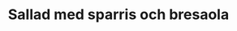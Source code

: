 ---
layout: recipe
title: "Sallad med sparris och bresaola"
description: "Ännu en sallad med sparris, denna gång även med bresaola och burrata. Jättegott!"
image: /assets/images/sallad-med-sparris-och-bresaola.webp

# Recipe-specific data
category: Sallad
servings: "2 portioner"

ingredients:
  - name: grön sparris, träiga ändar borttagna
    quantity: 250 g
  - name: bresaola, klippt eller riven i bitar
    quantity: 70 g
  - name: bladig salladsmix
    quantity: 100 g
  - name: burrata, delad i halvor
    quantity: 100 g
  - name: pinjenötter
    quantity: 40 g
  - name: körsbärstomater, halverade
    quantity: 10
  - section: "Palsternackschips"
    items:
      - name: palsternacka
        quantity: 1
      - name: olivolja
        quantity: ½ msk
      - name: flingsalt
        quantity: ¼ tsk
  - section: "Vinägrett"
    items:
      - name: olivolja
        quantity: 1 msk
      - name: saft från citron
        quantity: ½ (1½ msk)
      - name: flytande honung
        quantity: ½ msk
      - name: vitlök, pressad
        quantity: ½ klyfta
      - name: salt & peppar
        quantity:
        
instructions:

- Sätt ugnen på 175°C.
- Skala palsternackan och hyvla den tunt med mandolin eller osthyvel.
- Blanda med olivolja och flingsalt och sprid ut skivorna på en bakpappersklädd plåt.
- Ställ in i mitten av ugnen 10–15 minuter. Håll koll så att de inte bränns!
- Rosta nötterna i en torr het stekpanna tills de fått en ljusbrun färg.
- Fyll stekpannan med ett par cm vatten och koka upp. Ha i sparrisen i ett lager och sjud i 2-3 minuter tills klar. Ta upp ur pannan med tång och doppa hastigt i en skål med iskallt vatten. Låt rinna av på hushållspapper. Skär den sedan i fjärdedelar.
- Skaka dressingen i en burk.
- Blanda salladen med hälften av dressingen och lägg upp på två tallrikar. Toppa med sparris, breseaola, burrata, pinjenötter, körsbärstomater och palsternackschips. Droppa över resterande dressing.

attribution: Baserat på ett recept från [Good Housekeeping](https://www.goodhousekeeping.com/uk/food/recipes/a538173/asparagus-burrata-and-prosciutto-salad/)

---